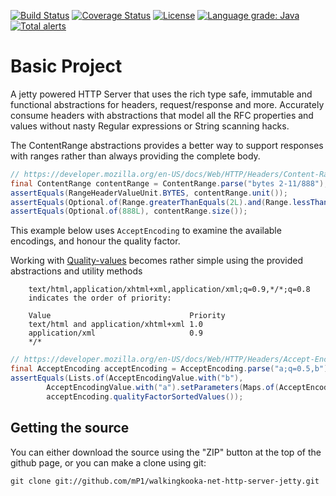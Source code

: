 [![Build Status](https://travis-ci.com/mP1/walkingkooka-net-http-server-jetty.svg?branch=master)](https://travis-ci.com/mP1/walkingkooka-net-http-server-jetty.svg?branch=master)
[![Coverage Status](https://coveralls.io/repos/github/mP1/walkingkooka-net-http-server-jetty/badge.svg?branch=master)](https://coveralls.io/github/mP1/walkingkooka-net-http-server-jetty?branch=master)
[![License](https://img.shields.io/badge/License-Apache%202.0-blue.svg)](https://opensource.org/licenses/Apache-2.0)
[![Language grade: Java](https://img.shields.io/lgtm/grade/java/g/mP1/walkingkooka-net-http-server-jetty.svg?logo=lgtm&logoWidth=18)](https://lgtm.com/projects/g/mP1/walkingkooka-net-http-server-jetty/context:java)
[![Total alerts](https://img.shields.io/lgtm/alerts/g/mP1/walkingkooka-net-http-server-jetty.svg?logo=lgtm&logoWidth=18)](https://lgtm.com/projects/g/mP1/walkingkooka-net-http-server-jetty/alerts/)

# Basic Project

A jetty powered HTTP Server that uses the rich type safe, immutable and functional abstractions for headers, request/response
and more. Accurately consume headers with abstractions that model all the RFC properties and values without nasty
Regular expressions or String scanning hacks.

The ContentRange abstractions provides a better way to support responses with ranges rather than always providing the complete body.

```java
// https://developer.mozilla.org/en-US/docs/Web/HTTP/Headers/Content-Range
final ContentRange contentRange = ContentRange.parse("bytes 2-11/888");
assertEquals(RangeHeaderValueUnit.BYTES, contentRange.unit());
assertEquals(Optional.of(Range.greaterThanEquals(2L).and(Range.lessThanEquals(11L))), contentRange.range());
assertEquals(Optional.of(888L), contentRange.size());
```

This example below uses `AcceptEncoding` to examine the available encodings, and honour the quality factor.

Working with [Quality-values](https://developer.mozilla.org/en-US/docs/Glossary/Quality_values) becomes rather simple
using the provided abstractions and utility methods

```text
    text/html,application/xhtml+xml,application/xml;q=0.9,*/*;q=0.8
    indicates the order of priority:

    Value	                            Priority
    text/html and application/xhtml+xml	1.0
    application/xml	                    0.9
    */*
```

```java
// https://developer.mozilla.org/en-US/docs/Web/HTTP/Headers/Accept-Encoding
final AcceptEncoding acceptEncoding = AcceptEncoding.parse("a;q=0.5,b");
assertEquals(Lists.of(AcceptEncodingValue.with("b"),
        AcceptEncodingValue.with("a").setParameters(Maps.of(AcceptEncodingValueParameterName.with("q"), 0.5f))),
        acceptEncoding.qualityFactorSortedValues());
```



## Getting the source

You can either download the source using the "ZIP" button at the top
of the github page, or you can make a clone using git:

```
git clone git://github.com/mP1/walkingkooka-net-http-server-jetty.git
```
